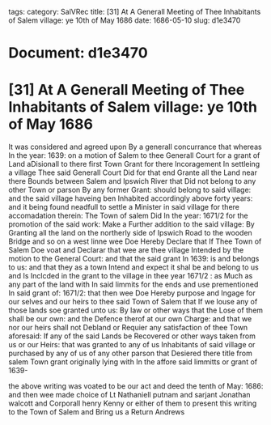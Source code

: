 tags: 
category: SalVRec
title: [31] At A Generall Meeting of Thee Inhabitants of Salem village: ye 10th of May 1686
date: 1686-05-10
slug: d1e3470




# Document: d1e3470


# [31] At A Generall Meeting of Thee Inhabitants of Salem village: ye 10th of May 1686 

It was considered and agreed upon By a generall concurrance that whereas In the year: 1639: on a motion of Salem to thee Generall Court for a grant of Land aDisionall to there first Town Grant for there lncoragement In settleing a village Thee said Generall Court Did for that end Grante all the Land near there Bounds between Salem and Ipswich River that Did not belong to any other Town or parson By any former Grant: should belong to said village: and the said village haveing ben Inhabited accordingly above forty years: and it being found neadfull to settle a Minister in said village for there accomadation therein: The Town of salem Did In the year: 1671/2 for the promotion of the said work: Make a Further addition to the said village: By Granting all the land on the northerly side of Ipswich Road to the wooden Bridge and so on a west linne wee Doe Hereby Declare that If Thee Town of Salem Doe voat and Declarar that wee are thee village Intended by the motion to the General Court: and that the said grant In 1639: is and belongs to us: and that they as a town Intend and expect it shal be and belong to us and Is Inclcded in the grant to the village in thee year 1671/2 : as Much as any part of the land with In said limmits for the ends and use prementioned In said grant of: 1671/2: that then wee Doe Hereby purpose and Ingage for our selves and our heirs to thee said Town of Salem that If we louse any of those lands soe granted unto us: By law or other ways that the Lose of them shall be our own: and the Defence therof at our own Charge: and that we nor our heirs shall not Debland or Requier any satisfaction of thee Town aforesaid: If any of the said Lands be Recovered or other ways taken from us or our Heirs: that was granted to any of us Inhabitants of said village or purchased by any of us of any other parson that Desiered there title from salem Town grant originally lying with In the affore said limmitts or grant of 1639-

the above writing was voated to be our act and deed the tenth of May: 1686: and then wee made choice of Lt Nathaniell putnam and sarjant Jonathan walcott and Corporall henry Kenny or either of them to present this writing to the Town of Salem and Bring us a Return Andrews
